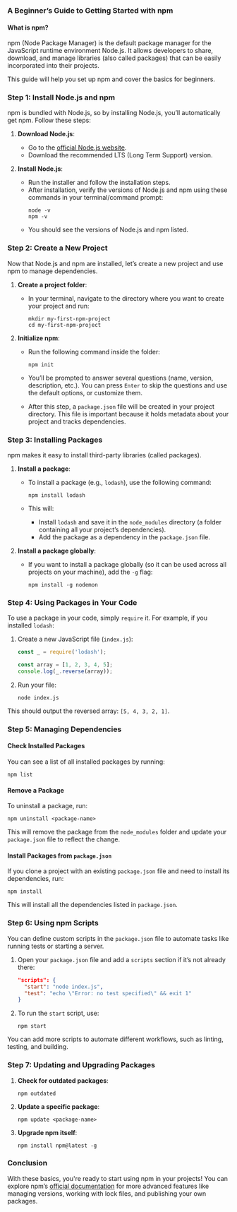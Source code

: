 ### A Beginner’s Guide to Getting Started with npm

#### What is npm?
npm (Node Package Manager) is the default package manager for the JavaScript runtime environment Node.js. It allows developers to share, download, and manage libraries (also called packages) that can be easily incorporated into their projects.

This guide will help you set up npm and cover the basics for beginners.

### Step 1: Install Node.js and npm

npm is bundled with Node.js, so by installing Node.js, you’ll automatically get npm. Follow these steps:

1. **Download Node.js**:
   - Go to the [official Node.js website](https://nodejs.org/).
   - Download the recommended LTS (Long Term Support) version.
   
2. **Install Node.js**:
   - Run the installer and follow the installation steps.
   - After installation, verify the versions of Node.js and npm using these commands in your terminal/command prompt:
     ```
     node -v
     npm -v
     ```
   - You should see the versions of Node.js and npm listed.

### Step 2: Create a New Project

Now that Node.js and npm are installed, let’s create a new project and use npm to manage dependencies.

1. **Create a project folder**:
   - In your terminal, navigate to the directory where you want to create your project and run:
     ```
     mkdir my-first-npm-project
     cd my-first-npm-project
     ```

2. **Initialize npm**:
   - Run the following command inside the folder:
     ```
     npm init
     ```
   - You’ll be prompted to answer several questions (name, version, description, etc.). You can press `Enter` to skip the questions and use the default options, or customize them.

   - After this step, a `package.json` file will be created in your project directory. This file is important because it holds metadata about your project and tracks dependencies.

### Step 3: Installing Packages

npm makes it easy to install third-party libraries (called packages).

1. **Install a package**:
   - To install a package (e.g., `lodash`), use the following command:
     ```
     npm install lodash
     ```

   - This will:
     - Install `lodash` and save it in the `node_modules` directory (a folder containing all your project’s dependencies).
     - Add the package as a dependency in the `package.json` file.

2. **Install a package globally**:
   - If you want to install a package globally (so it can be used across all projects on your machine), add the `-g` flag:
     ```
     npm install -g nodemon
     ```

### Step 4: Using Packages in Your Code

To use a package in your code, simply `require` it. For example, if you installed `lodash`:

1. Create a new JavaScript file (`index.js`):
   ```js
   const _ = require('lodash');

   const array = [1, 2, 3, 4, 5];
   console.log(_.reverse(array));
   ```

2. Run your file:
   ```
   node index.js
   ```

This should output the reversed array: `[5, 4, 3, 2, 1]`.

### Step 5: Managing Dependencies

#### Check Installed Packages
You can see a list of all installed packages by running:
```
npm list
```

#### Remove a Package
To uninstall a package, run:
```
npm uninstall <package-name>
```

This will remove the package from the `node_modules` folder and update your `package.json` file to reflect the change.

#### Install Packages from `package.json`
If you clone a project with an existing `package.json` file and need to install its dependencies, run:
```
npm install
```

This will install all the dependencies listed in `package.json`.

### Step 6: Using npm Scripts

You can define custom scripts in the `package.json` file to automate tasks like running tests or starting a server.

1. Open your `package.json` file and add a `scripts` section if it’s not already there:
   ```json
   "scripts": {
     "start": "node index.js",
     "test": "echo \"Error: no test specified\" && exit 1"
   }
   ```

2. To run the `start` script, use:
   ```
   npm start
   ```

You can add more scripts to automate different workflows, such as linting, testing, and building.

### Step 7: Updating and Upgrading Packages

1. **Check for outdated packages**:
   ```
   npm outdated
   ```

2. **Update a specific package**:
   ```
   npm update <package-name>
   ```

3. **Upgrade npm itself**:
   ```
   npm install npm@latest -g
   ```

### Conclusion

With these basics, you're ready to start using npm in your projects! You can explore npm’s [official documentation](https://docs.npmjs.com/) for more advanced features like managing versions, working with lock files, and publishing your own packages.
